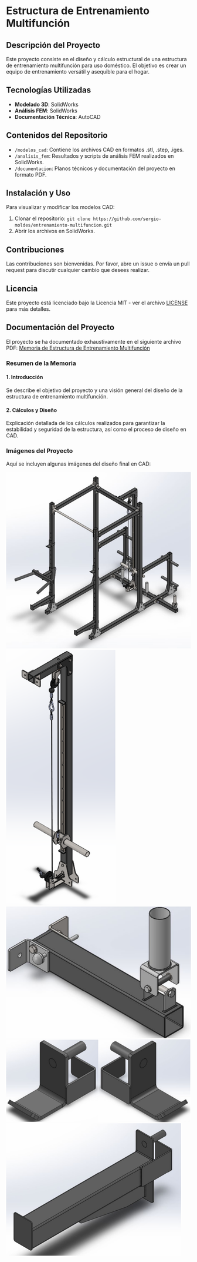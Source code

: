 # Estructura de Entrenamiento Multifunción

## Descripción del Proyecto

Este proyecto consiste en el diseño y cálculo estructural de una estructura de entrenamiento multifunción para uso doméstico. El objetivo es crear un equipo de entrenamiento versátil y asequible para el hogar.

## Tecnologías Utilizadas

- **Modelado 3D**: SolidWorks
- **Análisis FEM**: SolidWorks
- **Documentación Técnica**: AutoCAD

## Contenidos del Repositorio

- `/modelos_cad`: Contiene los archivos CAD en formatos .stl, .step, .iges.
- `/analisis_fem`: Resultados y scripts de análisis FEM realizados en SolidWorks.
- `/documentacion`: Planos técnicos y documentación del proyecto en formato PDF.

## Instalación y Uso

Para visualizar y modificar los modelos CAD:

1. Clonar el repositorio: `git clone https://github.com/sergio-moldes/entrenamiento-multifuncion.git`
2. Abrir los archivos en SolidWorks.

## Contribuciones

Las contribuciones son bienvenidas. Por favor, abre un issue o envía un pull request para discutir cualquier cambio que desees realizar.

## Licencia

Este proyecto está licenciado bajo la Licencia MIT - ver el archivo [LICENSE](LICENSE) para más detalles.

## Documentación del Proyecto

El proyecto se ha documentado exhaustivamente en el siguiente archivo PDF: [Memoria de Estructura de Entrenamiento Multifunción](documentacion/Memoria_entrenamiento_multifuncion.pdf)

### Resumen de la Memoria

#### 1. Introducción

Se describe el objetivo del proyecto y una visión general del diseño de la estructura de entrenamiento multifunción.

#### 2. Cálculos y Diseño

Explicación detallada de los cálculos realizados para garantizar la estabilidad y seguridad de la estructura, así como el proceso de diseño en CAD.

### Imágenes del Proyecto

Aquí se incluyen algunas imágenes del diseño final en CAD:

![Estructura Completa](imagenes/estructura_completa.png)
![Detalle 1](imagenes/detalle_guiado.png)
![Detalle 2](imagenes/detalle_remo.png)
![Detalle 3](imagenes/detalle_jcup.png)
![Detalle 4](imagenes/detalle_quitamiedo.png)
